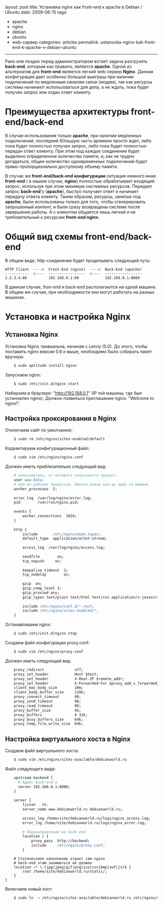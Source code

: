 layout: post
title: Установка nginx как front-end к apache в Debian / Ubuntu
date: 2009-06-15
tags:
- apache
-  nginx
-  debian
-  ubuntu
-  web-сервер
categories: articles
permalink: ustanovka-nginx-kak-front-end-k-apache-v-debian-ubuntu
---
Рано или поздно перед администратором встает задача разгрузить **back-end**, которым как правило, является **apache**. Одной из альтернатив для **front-end** является легкий web сервер **Nginx**. Данная конфигурация дает особенно большой выигрыш при наличии подключений по медленным каналам связи (модем), так как ресурсы системы начинают использоваться для дела, а не ждать, пока будет получен запрос или отдан ответ клиенту.

<!-- more -->
Преимущества архитектуры front-end/back-end
===============================
В случае использования только **apache**, при наличии медленных подключений, последний бОльшую часть времени просто ждет, либо пока будет полностью получен запрос, либо пока будет полностью передан ответ клиенту. При этом под каждое соединение будет выделено определенное количество памяти, и, как не трудно догадаться, общее количество одновременных подключений будет прямо пропорционально доступному объему памяти.

В случае же **front-end/back-end конфигурации** ситуация немного иная:  **front-end** ( в нашем случае, **nginx**) полностью обрабатывает входящий запрос, используя при этом минимум системных ресурсов. Передает запрос  **back-end**'у (**apache**), быстро получает ответ и начинает передачу ответа клиенту. Таким образом, ресурсы, занятые под **apache**, были использованы только для того, чтобы сгенерировать запрошенный контент, и были сразу возвращены системе после завершения работы. А с клиентом общается лишь легкий и не требовательный к ресурсам **front-end nginx**.

Общий вид схемы front-end/back-end
=========================
В общем виде, http-соединение будет проделывать следующий путь:

    HTTP Client  ---->  Front-End (nginx)  ---->  Back-End (apache)
    -----------  <----  -----------------  <----  -----------------
    1.2.3.4:80          192.168.0.1:80            192.168.0.1:8080

В данном случае, fron-end и back-end располагаются на одной машине. В общем же случае, при необходимости они могут работать на разных машинах.

Установка и настройка Nginx
===================
Установка Nginx
-------------------
Установка Nginx тривиальна, начиная с Lenny (5.0). До этого, чтобы поставить nginx версии 0.6 и выше, необходимо было собирать пакет вручную.

``` bash
    $ sudo aptitude install nginx
```
Запускаем nginx:

``` bash
    $ sudo /etc/init.d/nginx start
```
Набираем в браузере: "http://192.168.0.1" (IP той машины, где был установлен nginx). Должно появиться приглашение nginx: "Welcome to nginx!".

Настройка проксирования в Nginx
-----------------------------------------
Отключаем сайт по умолчанию:

``` bash
    $ sudo rm /etc/nginx/sites-enabled/default
```
Корректируем конфигурационный файл:

``` bash
    $ sudo vim /etc/nginx/nginx.conf
```
Должен иметь приблизительно следующий вид:

``` apache
    # пользователь, от которого запускается процесс
    user www-data;
    # кол-во рабочих процессов. Обычно равно кол-ву ядер на машине
    worker_processes  2;
    
    error_log  /var/log/nginx/error.log;
    pid        /var/run/nginx.pid;
    
    events {
        worker_connections  1024;
    }
    
    http {
        include       /etc/nginx/mime.types;
        default_type  application/octet-stream;
    
        access_log  /var/log/nginx/access.log;
    
        sendfile        on;
        tcp_nopush     on;
    
        keepalive_timeout  2;
        tcp_nodelay        on;
    
        gzip  on;
        gzip_comp_level 3;
        gzip_proxied any;
        gzip_types text/plain text/html text/css application/x-javascript text/xml application/xml application/xml+rss text/javascript;
    
        include /etc/nginx/conf.d/*.conf;
        include /etc/nginx/sites-enabled/*;
    }
```
Останавливаем nginx:

``` bash
    $ sudo /etc/init.d/nginx stop 
```
Создаем файл конфигурации proxy.conf:

``` bash
    $ sudo vim /etc/nginx/proxy.conf
```
Должен иметь следующий вид:

``` apache
    proxy_redirect              off;
    proxy_set_header            Host $host;
    proxy_set_header            X-Real-IP $remote_addr;
    proxy_set_header            X-Forwarded-For $proxy_add_x_forwarded_for;
    client_max_body_size        10m;
    client_body_buffer_size     128k;
    proxy_connect_timeout       90;
    proxy_send_timeout          90;
    proxy_read_timeout          90;
    proxy_buffer_size           4k;
    proxy_buffers               4 32k;
    proxy_busy_buffers_size     64k;
    proxy_temp_file_write_size  64k;
```
Настройка виртуального хоста в Nginx
----------------------------------------------
Создаем файл виртуального хоста:

``` bash
    $ sudo vim /etc/nginx/sites-available/debianworld.ru
```
Файл следующего вида:

``` apache
    upstream backend {
      # Адрес back-end'a
      server 192.168.0.1:8080;
    }
    
    server {
        listen   80;
        server_name www.debianworld.ru debianworld.ru;
    
        access_log /home/site/debianworld.ru/logs/nginx_access.log;
        error_log /home/site/debianworld.ru/logs/nginx_error.log;
                
        # Перенаправление на back-end
        location / {
            proxy_pass  http://backend;
            include     /etc/nginx/proxy.conf;
        }
```
        # Статическиое наполнение отдает сам nginx
        # back-end этим заниматься не должен
        location ~* \.(jpg|jpeg|gif|png|ico|css|bmp|swf|js)$ {
            root /home/site/debianworld.ru/static/;
        }
    }

Включаем новый хост:

``` bash
    $ sudo ln -s /etc/nginx/sites-available/debianworld.ru /etc/nginx/sites-enabled/debianworld.ru
```
